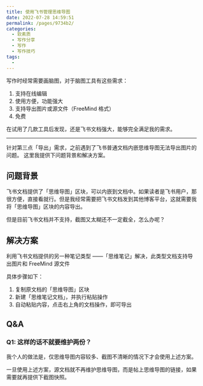 ```yaml
---
title: 使用飞书管理思维导图
date: 2022-07-28 14:59:51
permalink: /pages/9734b2/
categories: 
  - 软素质
  - 写作分享
  - 写作
  - 写作技巧
tags: 
  - 
---
```

写作时经常需要画脑图，对于脑图工具有这些需求：
1. 支持在线编辑
2. 使用方便，功能强大
3. 支持导出图片或源文件（FreeMind 格式）
4. 免费

在试用了几款工具后发现，还是飞书文档强大，能够完全满足我的需求。

<!-- more -->

----

针对第三点「导出」需求，之前遇到了飞书普通文档内嵌思维导图无法导出图片的问题。
这里我提供下问题背景和解决方案。

## 问题背景

飞书文档提供了「思维导图」区块，可以内嵌到文档中。如果读者是飞书用户，那很方便，直接看就行。但是我经常需要把飞书文档发到其他博客平台，这就需要我将「思维导图」区块的内容导出。

但是目前飞书文档并不支持，截图又太糊还不一定截全，怎么办呢？

## 解决方案

利用飞书文档提供的另一种笔记类型 ——「思维笔记」解决，此类型文档支持导出图片和 FreeMind 源文件

具体步骤如下：
1. 复制原文档的「思维导图」区块
2. 新建「思维笔记文档」，并执行粘贴操作
3. 自动粘贴内容，点击右上角的文档操作，即可导出

## Q&A

### Q1: 这样的话不就要维护两份？
我个人的做法是，仅思维导图内容较多、截图不清晰的情况下才会使用上述方案。

一旦使用上述方案，源文档就不再维护思维导图，而是帖上思维导图的链接，如果需要就再提供下截图快照。
